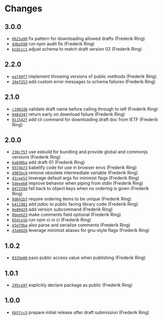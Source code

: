 # Changes

## 3.0.0

- [`8625a99`](https://github.com/offen/analyticstxt-parser/commit/8625a99b6d4506ab9b6e14877975a5ad520664db)
  fix pattern for downloading allowed drafts (Frederik Ring)
- [`ddba598`](https://github.com/offen/analyticstxt-parser/commit/ddba59830582cb3eb9fda58659b88baefe7dad69)
  run npm audit fix (Frederik Ring)
- [`bcdccc1`](https://github.com/offen/analyticstxt-parser/commit/bcdccc1ba933c4541554a0e53185cd273ffb8c7e)
  adjust schema to match draft version 02 (Frederik Ring)

## 2.2.0

- [`ea749f7`](https://github.com/offen/analyticstxt-parser/commit/ea749f76b5b4fa55eed414434e19a831df63f592)
  implement throwing versions of public methods (Frederik Ring)
- [`28ef253`](https://github.com/offen/analyticstxt-parser/commit/28ef253b4ed91abc92685ae0a64a2c5625bce33b)
  add custom error messages to schema failures (Frederik Ring)

## 2.1.0

- [`c1902d6`](https://github.com/offen/analyticstxt-parser/commit/c1902d651342df25402381421be434190853d37f)
  validate draft name before calling through to ietf (Frederik Ring)
- [`048d347`](https://github.com/offen/analyticstxt-parser/commit/048d3473766f79d780a9c93d29ecbd1c4fa696c4)
  return early on download failure (Frederik Ring)
- [`011542f`](https://github.com/offen/analyticstxt-parser/commit/011542f3792eb2b25761f1ef4f859f9b7c7a92e5)
  add cli command for downloading draft doc from IETF (Frederik Ring)

## 2.0.0

- [`230cf5f`](https://github.com/offen/analyticstxt-parser/commit/230cf5ff295f09fbc3acdd5c433b9fad8e5cd67c)
  use esbuild for bundling and provide global and commonjs versions (Frederik Ring)
- [`6a690ba`](https://github.com/offen/analyticstxt-parser/commit/6a690babb4cb26c65d3ae3f878ce11a94ae3abed)
  add draft-01 (Frederik Ring)
- [`9374b73`](https://github.com/offen/analyticstxt-parser/commit/9374b737dd9e69ae10584224b2cc052daf177724)
  babelify code for use in browser envs (Frederik Ring)
- [`d903bc6`](https://github.com/offen/analyticstxt-parser/commit/d903bc64b1ea2fc2f9c7f208d8cbb721b67c91bc)
  remove obsolete intermediate variable (Frederik Ring)
- [`41cee53`](https://github.com/offen/analyticstxt-parser/commit/41cee53a15001812fefad79aedf4796371f276b5)
  leverage default args for minimist flags (Frederik Ring)
- [`5deeeb8`](https://github.com/offen/analyticstxt-parser/commit/5deeeb8ff26aee2542a1cfcd1c9c2432fde4d36b)
  improve behavior when piping from stdin (Frederik Ring)
- [`847259d`](https://github.com/offen/analyticstxt-parser/commit/847259deaa85699ea90fe193d1933e630109ba4d)
  fall back to object keys when no ordering is given (Frederik Ring)
- [`9d641bf`](https://github.com/offen/analyticstxt-parser/commit/9d641bfb44be1231070f67043663aeac784803e3)
  require ordering items to be unique (Frederik Ring)
- [`b411981`](https://github.com/offen/analyticstxt-parser/commit/b411981d99ab71dc1ccdcbee802193fe0785d7b2)
  add jsdoc to public facing library code (Frederik Ring)
- [`8e80429`](https://github.com/offen/analyticstxt-parser/commit/8e804298056f960858ad03ef0346ecffc6cb73e4)
  add version subcommand (Frederik Ring)
- [`0beeb23`](https://github.com/offen/analyticstxt-parser/commit/0beeb239aa96067ba7df0600b3923908ce6e6b2c)
  make comments field optional (Frederik Ring)
- [`65dce1b`](https://github.com/offen/analyticstxt-parser/commit/65dce1bab3b28389a2d0475c211891c94f0e7502)
  run npm ci in ci (Frederik Ring)
- [`e5ef9ba`](https://github.com/offen/analyticstxt-parser/commit/e5ef9ba4c1f6fa1f60cf3cd6cb6bc22563c68dce)
  also parse and serialize comments (Frederik Ring)
- [`d3a602b`](https://github.com/offen/analyticstxt-parser/commit/d3a602b9f6f86004e0176f0e7c28787ad94c6fca)
  leverage minimist aliases for gnu-style flags (Frederik Ring)

## 1.0.2

- [`8339e00`](https://github.com/offen/analyticstxt-parser/commit/8339e000316dcf6ade030ac762cff55f4d9196ec)
  pass public access value when publishing (Frederik Ring)

## 1.0.1

- [`295ce9f`](https://github.com/offen/analyticstxt-parser/commit/295ce9f3e008a9581e7731e023b863f357e1361b)
  explicitly declare package as public (Frederik Ring)

## 1.0.0

- [`6b57cc5`](https://github.com/offen/analyticstxt-parser/commit/6b57cc5be5ab775e3f6249030de8e95d350ceaff)
  prepare initial release after draft submission (Frederik Ring)
